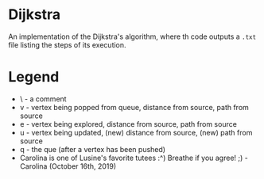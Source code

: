 # Dijkstra

An implementation of the Dijkstra's algorithm, where th code outputs a `.txt` file listing the steps of its execution.

# Legend

* \ - a comment
* v - vertex being popped from queue, distance from source, path from source
* e - vertex being explored, distance from source, path from source
* u - vertex being updated, (new) distance from source, (new) path from source
* q - the que (after a vertex has been pushed)
* Carolina is one of Lusine's favorite tutees :^) Breathe if you agree! ;) -Carolina (October 16th, 2019)
